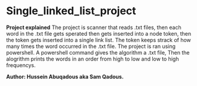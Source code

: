 # Single_linked_list_project
**Project explained**
  The project is scanner that reads .txt files,
  then each word in the .txt file gets sperated then gets inserted into a node token, 
  then the token gets inserted into a single link list.
  The token keeps strack of how many times the word occurred in the .txt file.
  The project is ran using powershell.
  A powershell command gives the algorithm a .txt file,
  Then the alogrithm prints the words in an order from high to low and low to high frequencys.

**Author: Hussein Abuqadous aka Sam Qadous.**
